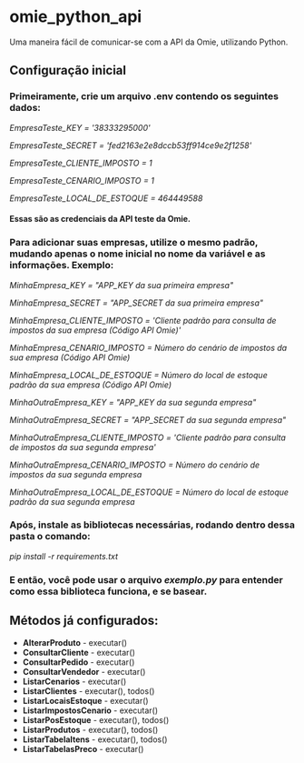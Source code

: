# omie_python_api
Uma maneira fácil de comunicar-se com a API da Omie, utilizando Python.

## Configuração inicial

### Primeiramente, crie um arquivo .env contendo os seguintes dados: 

*EmpresaTeste_KEY = '38333295000'*

*EmpresaTeste_SECRET = 'fed2163e2e8dccb53ff914ce9e2f1258'*

*EmpresaTeste_CLIENTE_IMPOSTO = 1*

*EmpresaTeste_CENARIO_IMPOSTO = 1*

*EmpresaTeste_LOCAL_DE_ESTOQUE = 464449588*

#### Essas são as credenciais da API teste da Omie. 

### Para adicionar suas empresas, utilize o mesmo padrão, mudando apenas o nome inicial no nome da variável e as informações. Exemplo:

*MinhaEmpresa_KEY = "APP_KEY da sua primeira empresa"*

*MinhaEmpresa_SECRET = "APP_SECRET da sua primeira empresa"*

*MinhaEmpresa_CLIENTE_IMPOSTO = 'Cliente padrão para consulta de impostos da sua empresa (Código API Omie)'*

*MinhaEmpresa_CENARIO_IMPOSTO = Número do cenário de impostos da sua empresa (Código API Omie)*

*MinhaEmpresa_LOCAL_DE_ESTOQUE = Número do local de estoque padrão da sua empresa (Código API Omie)*

*MinhaOutraEmpresa_KEY = "APP_KEY da sua segunda empresa"*

*MinhaOutraEmpresa_SECRET = "APP_SECRET da sua segunda empresa"*<br>

*MinhaOutraEmpresa_CLIENTE_IMPOSTO = 'Cliente padrão para consulta de impostos da sua segunda empresa'*

*MinhaOutraEmpresa_CENARIO_IMPOSTO = Número do cenário de impostos da sua segunda empresa*

*MinhaOutraEmpresa_LOCAL_DE_ESTOQUE = Número do local de estoque padrão da sua segunda empresa*

### Após, instale as bibliotecas necessárias, rodando dentro dessa pasta o comando:

*pip install -r requirements.txt*<br>

### E então, você pode usar o arquivo *exemplo.py* para entender como essa biblioteca funciona, e se basear.

## Métodos já configurados: 

+ **AlterarProduto** - executar()
+ **ConsultarCliente** - executar()
+ **ConsultarPedido** - executar()
+ **ConsultarVendedor** - executar()
+ **ListarCenarios** - executar()
+ **ListarClientes** - executar(), todos()
+ **ListarLocaisEstoque** - executar()
+ **ListarImpostosCenario** - executar()
+ **ListarPosEstoque** - executar(), todos()
+ **ListarProdutos** - executar(), todos()
+ **ListarTabelaItens** - executar(), todos()
+ **ListarTabelasPreco** - executar()